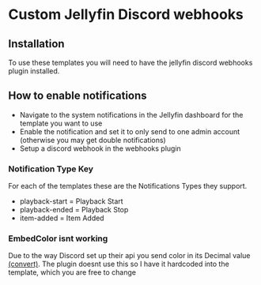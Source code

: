 # Custom Jellyfin Discord webhooks

## Installation

To use these templates you will need to have the jellyfin discord webhooks plugin installed.

## How to enable notifications

- Navigate to the system notifications in the Jellyfin dashboard for the template you want to use
- Enable the notification and set it to only send to one admin account (otherwise you may get double notifications)
- Setup a discord webhook in the webhooks plugin

### Notification Type Key

For each of the templates these are the Notifications Types they support.

- playback-start = Playback Start
- playback-ended = Playback Stop
- item-added = Item Added

### EmbedColor isnt working

Due to the way Discord set up their api you send color in its Decimal value [(convert)](https://www.spycolor.com). The plugin doesnt use this so I have it hardcoded into the template, which you are free to change
